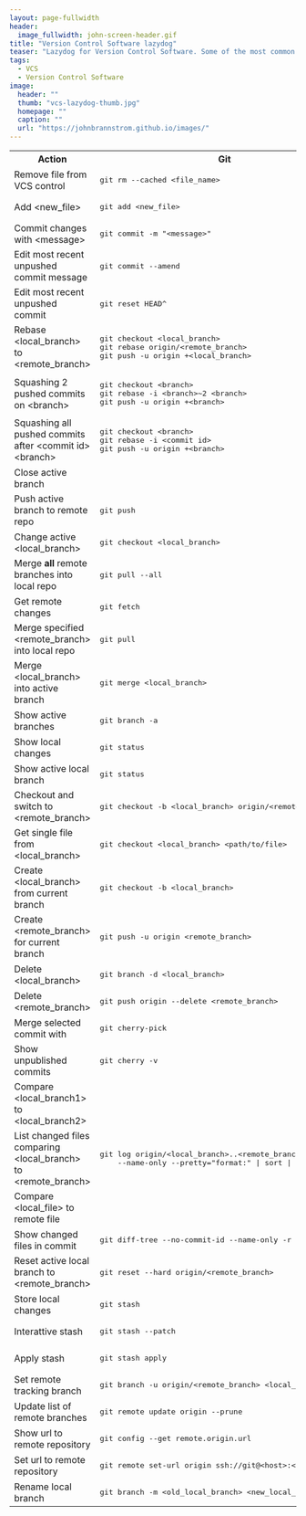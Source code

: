```yaml
---
layout: page-fullwidth
header:
  image_fullwidth: john-screen-header.gif
title: "Version Control Software lazydog"
teaser: "Lazydog for Version Control Software. Some of the most common operations working with a VCS."
tags:
  - VCS
  - Version Control Software
image:
  header: ""
  thumb: "vcs-lazydog-thumb.jpg"
  homepage: ""
  caption: ""
  url: "https://johnbrannstrom.github.io/images/"
---
```


<table>

  <tr><th>Action</th><th>Git</th><th>Mercurial</th></tr>

  <tr><td>Remove file from VCS control</td><td><pre>git rm --cached &lt;file_name&gt;</pre></td><td><pre></pre></td></tr>

  <tr><td>Add &lt;new_file&gt;</td><td><pre>git add &lt;new_file&gt;</pre></td><td><pre>hg add &lt;new_file&gt;</pre></td></tr>

  <tr>
    <td>Commit changes with &lt;message&gt;</td>
    <td><pre>git commit -m "&lt;message&gt;"</pre></td>
    <td><pre>hg commit -m "&lt;message&gt;"</pre></td>
  </tr>

  <tr>
    <td>Edit most recent unpushed commit message</td>
    <td><pre>git commit --amend</pre></td>
    <td><pre></pre></td>
  </tr>

  <tr>
    <td>Edit most recent unpushed commit</td>
    <td><pre>git reset HEAD^</pre></td>
    <td><pre></pre></td>
  </tr>

  <tr>
    <td>Rebase &lt;local_branch&gt; to &lt;remote_branch&gt;</td>
    <td><pre>git checkout &lt;local_branch&gt;
git rebase origin/&lt;remote_branch&gt;
git push -u origin +&lt;local_branch&gt;</pre></td>
    <td><pre></pre></td>
  </tr>

  <tr>
    <td>Squashing 2 pushed commits on &lt;branch&gt;</td>
    <td><pre>git checkout &lt;branch&gt;
git rebase -i &lt;branch&gt;~2 &lt;branch&gt;
git push -u origin +&lt;branch&gt;</pre></td>
    <td><pre></pre></td>
  </tr>

  <tr>
    <td>Squashing all pushed commits after &lt;commit id&gt; &lt;branch&gt;</td>
    <td><pre>git checkout &lt;branch&gt;
git rebase -i &lt;commit id&gt;
git push -u origin +&lt;branch&gt;</pre></td>
    <td><pre></pre></td>
  </tr>

  <tr>
    <td>Close active branch</td>
    <td><pre></pre></td>
    <td><pre>hg commit -m "&lt;message&gt;" --close-branch </pre></td>
  </tr>

  <tr>
    <td>Push active branch to remote repo</td>
    <td><pre>git push</pre></td>
    <td><pre>hg push -r .</pre></td>
  </tr>

  <tr>
    <td>Change active &lt;local_branch&gt;</td>
    <td><pre>git checkout &lt;local_branch&gt;</pre></td>
    <td><pre>hg update &lt;local_branch&gt;</pre></td>
  </tr>

  <tr>
    <td>Merge <strong>all</strong> remote branches into local repo</td>
    <td><pre>git pull --all</pre></td>
    <td><pre>hg pull -u</pre></td>
  </tr>
  
  <tr>
    <td>Get remote changes</td>
    <td><pre>git fetch</pre></td>
    <td><pre>hg pull</pre></td>
  </tr>
  
  <tr>
    <td>Merge specified &lt;remote_branch&gt; into local repo</td>
    <td><pre>git pull</pre></td>
    <td><pre>hg pull -u -b &lt;remote_branch&gt;</pre></td>
  </tr>

  <tr>
    <td>Merge &lt;local_branch&gt; into active branch</td>
    <td><pre>git merge &lt;local_branch&gt;</pre></td>
    <td><pre>hg merge &lt;local_branch&gt;</pre></td>
  </tr>

  <tr>
    <td>Show active branches</td>
    <td><pre>git branch -a</pre></td>
    <td><pre>hg branches -a</pre></td>
  </tr>

  <tr>
    <td>Show local changes</td>
    <td><pre>git status</pre></td>
    <td><pre>hg status</pre></td>
  </tr>

  <tr>
    <td>Show active local branch</td>
    <td><pre>git status</pre></td>
    <td><pre>hg branch</pre></td>
  </tr>

  <tr>
    <td>Checkout and switch to &lt;remote_branch&gt;</td>
    <td><pre>git checkout -b &lt;local_branch&gt; origin/&lt;remote_branch&gt;</pre></td>
    <td><pre></pre></td>
  </tr>

  <tr>
    <td>Get single file from &lt;local_branch&gt;</td>
    <td><pre>git checkout &lt;local_branch&gt; &lt;path/to/file&gt;</pre></td>
    <td><pre>hg diff -r &lt;source_branch&gt;:&lt;target_branch&gt; &lt;path/to/file&gt; \
> /tmp/hg.diff && hg import /tmp/hg.diff</pre></td>
  </tr>

  <tr>
    <td>Create &lt;local_branch&gt; from current branch</td>
    <td><pre>git checkout -b &lt;local_branch&gt;</pre></td>
    <td><pre>hg branch &lt;local_branch&gt;</pre></td>
  </tr>

  <tr>
    <td>Create &lt;remote_branch&gt; for current branch</td>
    <td><pre>git push -u origin &lt;remote_branch&gt;</pre></td>
    <td><pre>hg push --new-branch -b &lt;local_branch&gt;</pre></td>
  </tr>

  <tr>
    <td>Delete &lt;local_branch&gt;</td>
    <td><pre>git branch -d &lt;local_branch&gt;</pre></td>
    <td><pre></pre></td>
  </tr>

  <tr>
    <td>Delete &lt;remote_branch&gt;</td>
    <td><pre>git push origin --delete &lt;remote_branch&gt;</pre></td>
    <td><pre></pre></td>
  </tr>

  <tr>
    <td>Merge selected commit with</td>
    <td><pre>git cherry-pick</pre></td>
    <td><pre></pre></td>
  </tr>

  <tr>
    <td>Show unpublished commits</td>
    <td><pre>git cherry -v</pre></td>
    <td><pre></pre></td>
  </tr>

  <tr>
    <td>Compare &lt;local_branch1&gt; to &lt;local_branch2&gt;</td>
    <td><pre></pre></td>
    <td><pre>hg diff -r &lt;local_branch1&gt;:&lt;local_branch2&gt;</pre></td>
  </tr>

  <tr>
    <td>List changed files comparing &lt;local_branch&gt; to &lt;remote_branch&gt;</td>
    <td><pre>git log origin/&lt;local_branch&gt;..&lt;remote_branch&gt; \
    --name-only --pretty="format:" | sort | uniq</pre></td>
    <td><pre></pre></td>
  </tr>

  <tr>
    <td>Compare &lt;local_file&gt; to remote file</td>
    <td><pre></pre></td>
    <td><pre>hg diff &lt;local_file&gt;</pre></td>
  </tr>

  <tr>
    <td>Show changed files in commit</td>
    <td><pre>git diff-tree --no-commit-id --name-only -r</pre></td>
    <td><pre></pre></td>
  </tr>

  <tr>
    <td>Reset active local branch to &lt;remote_branch></td>
    <td><pre>git reset --hard origin/&lt;remote_branch&gt;</pre></td>
    <td><pre>hg update -r &lt;remote_branch&gt; -C</pre></td>
  </tr>

  <tr>
    <td>Store local changes</td>
    <td><pre>git stash</pre></td>
    <td><pre>hg shelve</pre></td>
  </tr>

  <tr>
    <td>Interattive stash</td>
    <td><pre>git stash --patch</pre></td>
    <td><pre></pre></td>
  </tr>

  <tr>
    <td>Apply stash</td>
    <td><pre>git stash apply</pre></td>
    <td><pre>hg unshelve</pre></td>
  </tr>

  <tr>
    <td>Set remote tracking branch</td>
    <td><pre>git branch -u origin/&lt;remote_branch&gt; &lt;local_branch&gt;</pre></td>
    <td><pre></pre></td>
  </tr>

  <tr>
    <td>Update list of remote branches</td>
    <td><pre>git remote update origin --prune</pre></td>
    <td><pre></pre></td>
  </tr>

  <tr>
    <td>Show url to remote repository</td>
    <td><pre>git config --get remote.origin.url</pre></td>
    <td><pre></pre></td>
  </tr>

  <tr>
    <td>Set url to remote repository</td>
    <td><pre>git remote set-url origin ssh://git@&lt;host&gt;:&lt;port&gt;/&lt;path&gt;</pre></td>
    <td><pre></pre></td>
  </tr>

  <tr>
    <td>Rename local branch</td>
    <td><pre>git branch -m &lt;old_local_branch&gt; &lt;new_local_branch&gt;</pre></td>
    <td><pre></pre></td>
  </tr>

</table>
